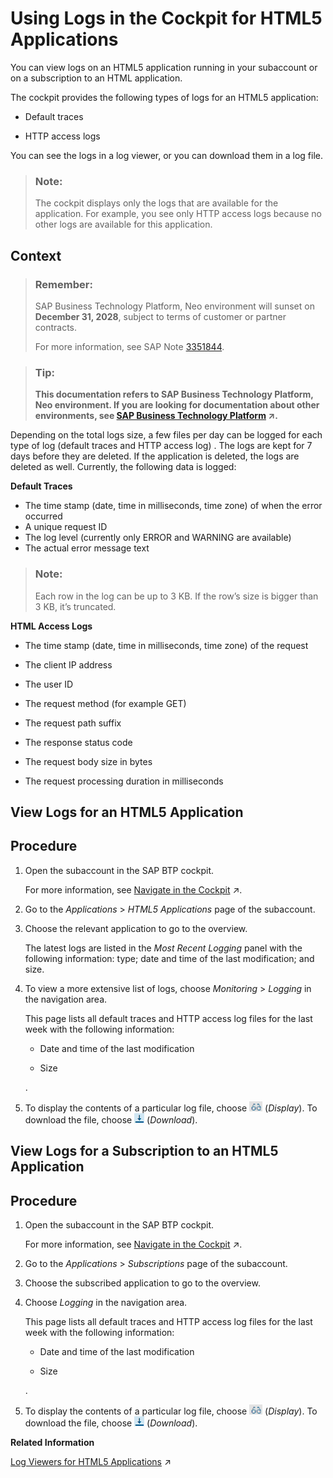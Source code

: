<!-- loio9f358860642c4ed283cd889a5bc42461 -->

# Using Logs in the Cockpit for HTML5 Applications

You can view logs on an HTML5 application running in your subaccount or on a subscription to an HTML application.

The cockpit provides the following types of logs for an HTML5 application:

-   Default traces

-   HTTP access logs


You can see the logs in a log viewer, or you can download them in a log file.

> ### Note:  
> The cockpit displays only the logs that are available for the application. For example, you see only HTTP access logs because no other logs are available for this application.



## Context

> ### Remember:  
> SAP Business Technology Platform, Neo environment will sunset on **December 31, 2028**, subject to terms of customer or partner contracts.
> 
> For more information, see SAP Note [3351844](https://me.sap.com/notes/3351844).

> ### Tip:  
> **This documentation refers to SAP Business Technology Platform, Neo environment. If you are looking for documentation about other environments, see [SAP Business Technology Platform](https://help.sap.com/viewer/65de2977205c403bbc107264b8eccf4b/Cloud/en-US/6a2c1ab5a31b4ed9a2ce17a5329e1dd8.html "SAP Business Technology Platform (SAP BTP) is an integrated offering comprised of the following technology portfolios: application development; process automation; integration; data, analytics, and enterprise planning; artificial intelligence. The platform offers users the ability to turn data into business value, compose end-to-end business processes, connect entire IT landscapes, and personalize, build and extend SAP applications. This reduces the overall total cost of ownership maintaining SAP landscapes and third-party software across end-to-end business processes.") :arrow_upper_right:.**

Depending on the total logs size, a few files per day can be logged for each type of log \(default traces and HTTP access log\) . The logs are kept for 7 days before they are deleted. If the application is deleted, the logs are deleted as well. Currently, the following data is logged:

**Default Traces**

-   The time stamp \(date, time in milliseconds, time zone\) of when the error occurred
-   A unique request ID
-   The log level \(currently only ERROR and WARNING are available\)
-   The actual error message text

> ### Note:  
> Each row in the log can be up to 3 KB. If the row’s size is bigger than 3 KB, it’s truncated.

**HTML Access Logs**

-   The time stamp \(date, time in milliseconds, time zone\) of the request

-   The client IP address

-   The user ID

-   The request method \(for example GET\)

-   The request path suffix

-   The response status code

-   The request body size in bytes

-   The request processing duration in milliseconds


<a name="task_rnm_rbh_gn"/>

<!-- task\_rnm\_rbh\_gn -->

## View Logs for an HTML5 Application



<a name="task_rnm_rbh_gn__steps_gyj_wbh_gn"/>

## Procedure

1.  Open the subaccount in the SAP BTP cockpit.

    For more information, see [Navigate in the Cockpit](https://help.sap.com/viewer/65de2977205c403bbc107264b8eccf4b/Cloud/en-US/0874895f1f78459f9517da55a11ffebd.html "Learn how to navigate to your global accounts, directories, and subaccounts in the SAP BTP cockpit.") :arrow_upper_right:.

2.  Go to the *Applications* \> *HTML5 Applications* page of the subaccount.

3.  Choose the relevant application to go to the overview.

    The latest logs are listed in the *Most Recent Logging* panel with the following information: type; date and time of the last modification; and size.

4.  To view a more extensive list of logs, choose *Monitoring* \> *Logging* in the navigation area.

    This page lists all default traces and HTTP access log files for the last week with the following information:

    -   Date and time of the last modification

    -   Size


    .

5.  To display the contents of a particular log file, choose ![](images/Display_HTML5_Log_Icon_8241912.png) \(*Display*\). To download the file, choose ![](images/Download_HTML5_Log_Icon_1835bb5.png) \(*Download*\).


<a name="task_aj2_pdc_cqb"/>

<!-- task\_aj2\_pdc\_cqb -->

## View Logs for a Subscription to an HTML5 Application



<a name="task_aj2_pdc_cqb__steps_vrl_rdc_cqb"/>

## Procedure

1.  Open the subaccount in the SAP BTP cockpit.

    For more information, see [Navigate in the Cockpit](https://help.sap.com/viewer/65de2977205c403bbc107264b8eccf4b/Cloud/en-US/0874895f1f78459f9517da55a11ffebd.html "Learn how to navigate to your global accounts, directories, and subaccounts in the SAP BTP cockpit.") :arrow_upper_right:.

2.  Go to the *Applications* \> *Subscriptions* page of the subaccount.

3.  Choose the subscribed application to go to the overview.

4.  Choose *Logging* in the navigation area.

    This page lists all default traces and HTTP access log files for the last week with the following information:

    -   Date and time of the last modification

    -   Size


    .

5.  To display the contents of a particular log file, choose ![](images/Display_HTML5_Log_Icon_8241912.png) \(*Display*\). To download the file, choose ![](images/Download_HTML5_Log_Icon_1835bb5.png) \(*Download*\).


**Related Information**  


[Log Viewers for HTML5 Applications](https://help.sap.com/viewer/f88a032109f0429caea276fc6e3a95f9/Cloud/en-US/8a2bef5ed305481c9640b4cda3613293.html "The SAP BTP cockpit provides dedicated log viewers for showing default traces and HTTP access logs.") :arrow_upper_right:

